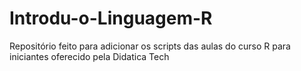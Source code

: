 # Introdu-o-Linguagem-R
Repositório feito para adicionar os scripts das aulas do curso R para iniciantes oferecido pela Didatica Tech 

